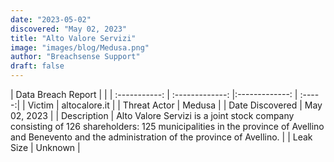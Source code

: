 ```yaml
---
date: "2023-05-02"
discovered: "May 02, 2023"
title: "Alto Valore Servizi"
image: "images/blog/Medusa.png"
author: "Breachsense Support"
draft: false
---
```


| Data Breach Report           |              | 
| :-----------: | :-------------:     |:-------------:    | :-----:|
| Victim      | altocalore.it      | 
| Threat Actor      | Medusa      | 
| Date Discovered      | May 02, 2023      | 
| Description      | Alto Valore Servizi is a joint stock company consisting of 126 shareholders: 125 municipalities in the province of Avellino and Benevento and the administration of the province of Avellino.      | 
| Leak Size      | Unknown      | 

